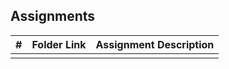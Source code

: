 ## Assignments

|    #   | Folder Link  | Assignment Description                    |
| :----: | ------------ | ----------------------------------------- |
|        |              |                                           |
